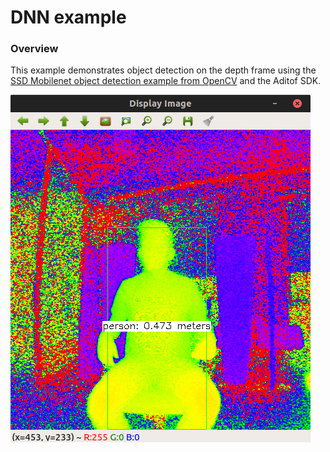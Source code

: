 # DNN example

### Overview
This example demonstrates object detection on the depth frame using the [SSD Mobilenet object detection example from OpenCV](https://github.com/opencv/opencv/blob/3.4.0/samples/dnn/ssd_mobilenet_object_detection.cpp) and the Aditof SDK.

![Display Image](https://github.com/analogdevicesinc/aditof_sdk/blob/master/doc/img/dnn.png)
